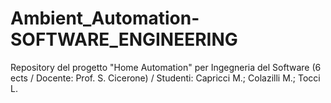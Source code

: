 # Ambient_Automation-SOFTWARE_ENGINEERING
 Repository del progetto "Home Automation" per Ingegneria del Software (6 ects / Docente: Prof. S. Cicerone)  /  Studenti: Capricci M.; Colazilli M.; Tocci L.
